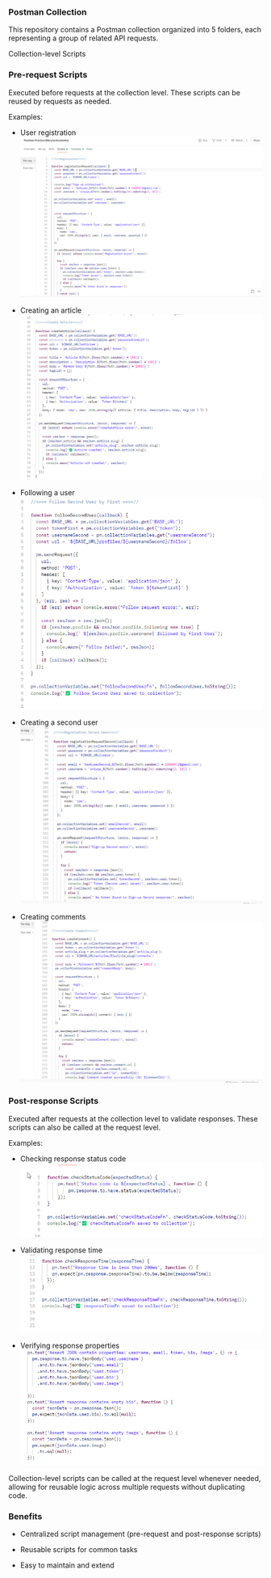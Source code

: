 
### Postman Collection

This repository contains a Postman collection organized into 5 folders, each representing a group of related API requests.

Collection-level Scripts
### Pre-request Scripts

Executed before requests at the collection level. These scripts can be reused by requests as needed.

Examples:
<ls>

* User registration ![screenshot of sample](https://raw.githubusercontent.com/marynakovalenko2390/Maryna-Kovalenko-QA-Engineer/main/Postman/img/Postman_uCQr4xN71v.png)


* Creating an article ![screenshot of sample](https://raw.githubusercontent.com/marynakovalenko2390/Maryna-Kovalenko-QA-Engineer/main/Postman/img/Postman_Anx0kH41P0.png)


* Following a user ![screenshot of sample](https://raw.githubusercontent.com/marynakovalenko2390/Maryna-Kovalenko-QA-Engineer/main/Postman/img/Postman_b4r4Tq2zw7.png)


* Creating a second user ![screenshot of sample](https://raw.githubusercontent.com/marynakovalenko2390/Maryna-Kovalenko-QA-Engineer/main/Postman/img/Postman_x027WomRCn.png)


* Creating comments ![screenshot of sample](https://raw.githubusercontent.com/marynakovalenko2390/Maryna-Kovalenko-QA-Engineer/main/Postman/img/Postman_jpXJq2a1X5.png)


### Post-response Scripts

Executed after requests at the collection level to validate responses. These scripts can also be called at the request level.

Examples:
<ls>


* Checking response status code ![screenshot of sample](https://raw.githubusercontent.com/marynakovalenko2390/Maryna-Kovalenko-QA-Engineer/main/Postman/img/Postman_kxja3MYSRL.png)


* Validating response time ![screenshot of sample](https://raw.githubusercontent.com/marynakovalenko2390/Maryna-Kovalenko-QA-Engineer/main/Postman/img/Postman_OVfjPK9Cr7.png)


* Verifying response properties ![screenshot of sample](https://raw.githubusercontent.com/marynakovalenko2390/Maryna-Kovalenko-QA-Engineer/main/Postman/img/Postman_nBJZbaOJJC.png)


Collection-level scripts can be called at the request level whenever needed, allowing for reusable logic across multiple requests without duplicating code.

### Benefits
<ls>

* Centralized script management (pre-request and post-response scripts)

* Reusable scripts for common tasks

* Easy to maintain and extend

